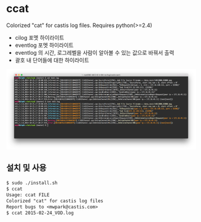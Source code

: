 # ccat

Colorized "cat" for castis log files.
Requires python(>=2.4)

- cilog 포멧 하이라이트
- eventlog 포멧 하이라이트
- eventlog 의 시간, 로그레벨을 사람이 알아볼 수 있는 값으로 바꿔서 출력
- 괄호 내 단어들에 대한 하이라이트

![](https://raw.githubusercontent.com/castisdev/ccat/master/screenshot.png)

## 설치 및 사용

```
$ sudo ./install.sh
$ ccat
Usage: ccat FILE
Colorized "cat" for castis log files
Report bugs to <mwpark@castis.com>
$ ccat 2015-02-24_VOD.log
```
